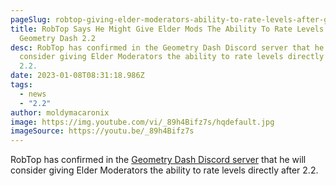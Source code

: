 ```yaml
---
pageSlug: robtop-giving-elder-moderators-ability-to-rate-levels-after-geometry-dash-2-2
title: RobTop Says He Might Give Elder Mods The Ability To Rate Levels After
  Geometry Dash 2.2
desc: RobTop has confirmed in the Geometry Dash Discord server that he will
  consider giving Elder Moderators the ability to rate levels directly after
  2.2.
date: 2023-01-08T08:31:18.986Z
tags:
  - news
  - "2.2"
author: moldymacaronix
image: https://img.youtube.com/vi/_89h4Bifz7s/hqdefault.jpg
imageSource: https://youtu.be/_89h4Bifz7s
---
```

RobTop has confirmed in the [Geometry Dash Discord server](/posts/geometry-dash-discord-server-how-to-join-request-levels/) that he will consider giving Elder Moderators the ability to rate levels directly after 2.2.
